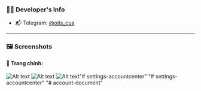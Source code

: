 ### 🧑‍💻 Developer's Info

- 📬 Telegram: [@otis_cua](https://t.me/otis_cua)

---

### 🖼️ Screenshots

#### 🔹 Trang chính:
![Alt text](./public/screen/screen-1.jpg)
![Alt text](./public/screen/screen-2.jpg)
![Alt text](./public/screen/screen-3.jpg)"# settings-accountcenter" 
"# settings-accountcenter" 
"# account-document" 
